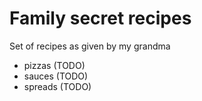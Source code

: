 # Family secret recipes
Set of recipes as given by my grandma

- pizzas (TODO)
- sauces (TODO)
- spreads (TODO)